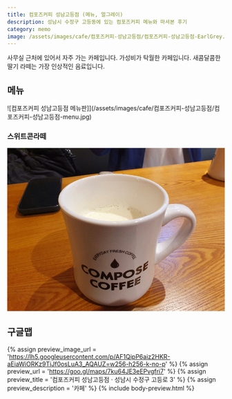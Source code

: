 ```yaml
---
title: 컴포즈커피 성남고등점 (메뉴, 얼그레이)
description: 성남시 수정구 고등동에 있는 컴포즈커피 메뉴와 마셔본 후기
category: memo
image: /assets/images/cafe/컴포즈커피-성남고등점/컴포즈커피-성남고등점-EarlGrey.jpg
---
```


사무실 근처에 있어서 자주 가는 카페입니다. 
가성비가 탁월한 카페입니다. 
새콤달콤한 딸기 라떼는 가장 인상적인 음료입니다. 

메뉴
---
![컴포즈커피 성남고등점 메뉴판]](/assets/images/cafe/컴포즈커피-성남고등점/컴포즈커피-성남고등점-menu.jpg)

### 스위트콘라떼

![컴포트커피 스위트콘라떼](/assets/images/cafe/컴포즈커피-성남고등점/20221017_105200-스위트콘라떼.jpg)

구글맵
---

{% assign preview_image_url = 'https://lh5.googleusercontent.com/p/AF1QipP6aiz2HKR-aEiaWiORKz9TiJf0osLuA3_AQAUZ=w256-h256-k-no-p' %}
{% assign preview_url = 'https://goo.gl/maps/7ku64JE3eEPvgfri7' %}
{% assign preview_title = '컴포즈커피 성남고등점 · 성남시 수정구 고등로 3' %}
{% assign preview_description = '카페' %}
{% include body-preview.html %}
